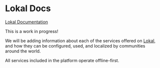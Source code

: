 # Lokal Docs

[Lokal Documentation](https://docs.lokal.network/)

This is a work in progress!

We will be adding information about each of the services offered on [Lokal](https://github.com/Wakoma/Lokal), and how they can be configured, used, and localized by communities around the world.

All services included in the platform operate offline-first.

